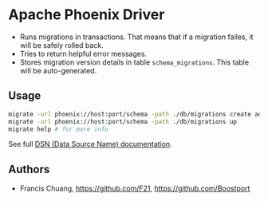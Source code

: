 # Apache Phoenix Driver

* Runs migrations in transactions.
  That means that if a migration failes, it will be safely rolled back.
* Tries to return helpful error messages.
* Stores migration version details in table ``schema_migrations``.
  This table will be auto-generated.


## Usage

```bash
migrate -url phoenix://host:port/schema -path ./db/migrations create add_field_to_table
migrate -url phoenix://host:port/schema -path ./db/migrations up
migrate help # for more info
```

See full [DSN (Data Source Name) documentation](https://github.com/Boostport/avatica#dsn-data-source-name).

## Authors

* Francis Chuang, https://github.com/F21, https://github.com/Boostport